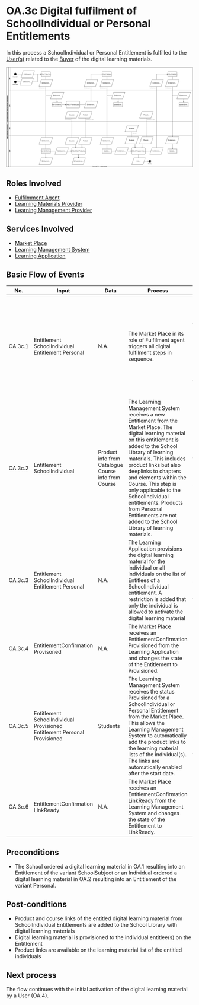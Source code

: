 # OA.3c Digital fulfilment of SchoolIndividual or Personal Entitlements

In this process a SchoolIndividual or Personal Entitlement is fulfilled to the [User(s)](../roles/user.md) related to the [Buyer](../roles/buyer.md) of the digital learning materials.

![Process Diagram](../diagrams/process-diagrams-oa-3c-digital-fulfilment-schoolindividual-personal.svg)

## Roles Involved

  - [Fulfilmment Agent](../roles/fulfilment-agent.md)
  - [Learning Materials Provider](../roles/learning-materials-provider.md)
  - [Learning Management Provider](../roles/learning-management-provider.md)

## Services Involved

  - [Market Place](../services/marketplace.md)
  - [Learning Management System](../services/learning-management-system.md)
  - [Learning Application](../services/learning-application.md)

## Basic Flow of Events

| No. | Input | Data | Process | Output |
|---|---|---|---|---|
| OA.3c.1 | Entitlement SchoolIndividual<br>Entitlement Personal | N.A. | The Market Place in its role of Fulfilment agent triggers all digital fulfilment steps in sequence. | Send Entitlement to Learning Management System for adding of digital learning material to School Library<br>Send Entitlement to Learning Application for provisioning digital learning material for school<br>Send Provisioned Entitlement to Learning Management System for adding of product links to learning material lists of users |
| OA.3c.2 | Entitlement SchoolIndividual | Product info from Catalogue<br> Course info from Course | The Learning Management System receives a new Entitlement from the Market Place. The digital learning material on this entitlement is added to the School Library of learning materials. This includes product links but also deeplinks to chapters and elements within the Course. This step is only applicable to the SchoolIndividual entitlements. Products from Personal Entitlements are not added to the School Library of learning materials. | Digital Learning Material is available in the School Library<br>Course links are available in the School Library<br>All links are still disabled |
| OA.3c.3 | Entitlement SchoolIndividual<br>Entitlement Personal | N.A. | The Learning Application provisions the digital learning material for the individual or all individuals on the list of Entitlees of a SchoolIndividual entitlement. A restriction is added that only the individual is allowed to activate the digital learning material | Digital learning material is provisioned for the individual(s)<br>An EntitlementConfirmation Provisioned is send to the Market Place |
| OA.3c.4 | EntitlementConfirmation Provisoned | N.A. | The Market Place receives an EntitlementConfirmation Provisioned from the Learning Application and changes the state of the Entitlement to Provisioned. | Entitlement state changed to Provisioned.<br>Learning Application and Learning Management System update the status change in their own backoffice systems. |
| OA.3c.5 | Entitlement SchoolIndividual Provisioned<br>Entitlement Personal Provisioned | Students | The Learning Management System receives the status Provisioned for a SchoolIndividual or Personal Entitlement from the Market Place. This allows the Learning Management System to automatically add the product links to the learning material lists of the individual(s). The links are automatically enabled after the start date. | Product links on the learning material lists of Students<br>The links are automatically enabled after start date<br>An EntitlementConfirmation LinkReady is send to the Market Place |
| OA.3c.6 | EntitlementConfirmation LinkReady | N.A. | The Market Place receives an EntitlementConfirmation LinkReady from the Learning Management System and changes the state of the Entitlement to LinkReady. | Entitlement state changed to LinkReady.<br>Learning Application and Learning Management System update the status change in their own backoffice systems. |


## Preconditions

  - The School ordered a digital learning material in OA.1 resulting into an Entitlement of the variant SchoolSubject or an Individual ordered a digital learning material in OA.2 resulting into an Entitlement of the variant Personal.

## Post-conditions

  - Product and course links of the entitled digital learning material from SchoolIndividual Entitlements are added to the School Library with digital learning materials
  - Digital learning material is provisioned to the individual entitlee(s) on the Entitlement
  - Product links are available on the learning material list of the entitled individuals


## Next process

The flow continues with the initial activation of the digital learning material by a User (OA.4).